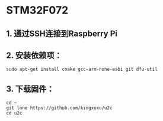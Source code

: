 # STM32F072
## 1. 通过SSH连接到Raspberry Pi
## 2. 安装依赖项：
```
sudo apt-get install cmake gcc-arm-none-eabi git dfu-util
```
## 3. 下载固件：
```
cd ~
git lone https://github.com/kingxuxu/u2c
cd u2c
```
